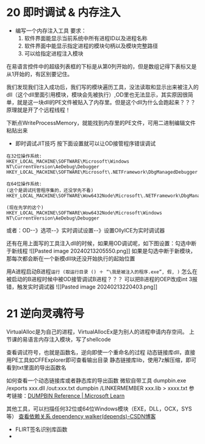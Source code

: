 # 20 即时调试 & 内存注入
* 编写一个内存注入工具
要求：
	1. 软件界面能显示当前系统中所有进程ID以及进程名称
	2. 软件界面中能显示指定进程的模块句柄以及模块完整路径
	3. 可以给指定进程注入模块


在易语言控件中的超级列表框的下标是从第0列开始的，但是数组记得下表标又是从1开始的，有区别要记住。

我们发现我们注入成功后，我们写的模块遍历工具，没法读取和显示出来被注入的dll（这个dll里面引用模块，模块会先被执行）,OD里也无法显示，其实原因很简单，就是这一块dll的PE文件被贴入了内存里。但是这个dll为什么会跑起来？？？原理就是开了个远程线程！

下断点WriteProcessMemory，就能找到内存里的PE文件，可用二进制编辑文件粘贴出来

* 即时调试JIT技巧
按下面设置就可以让OD接管程序错误调试
```
在32位操作系统:
HKEY_LOCAL_MACHINE\SOFTWARE\Microsoft\Windows NT\CurrentVersion\AeDebug\Debugger
HKEY_LOCAL_MACHINE\SOFTWARE\Microsoft\.NETFramework\DbgManagedDebugger

在64位操作系统: 
(这个是调试托管程序集的，还没学先不看) HKEY_LOCAL_MACHINE\SOFTWARE\Wow6432Node\Microsoft\.NETFramework\DbgManagedDebugger

(现在先学的这个)
HKEY_LOCAL_MACHINE\SOFTWARE\Wow6432Node\Microsoft\Windows NT\CurrentVersion\AeDebug\Debugger
```

或者：OD--》选项--》实时调试设置--》设置OllyICE为实时调试器

还有在用上面写的工具注入dll的时候，如果用OD调试呢，如下图设置：勾选中断于新线程
![[Pasted image 20240213205550.png]]
如果是勾选中断于新模块，那每次都会断在一个新模dll块还没开始执行的起始位置

用A进程启动B进程`运行 (取运行目录 () ＋ “\我是被注入的程序.exe”, 假, )`
怎么在被启动的B进程时候中被OD接管调试B进程？？？
可以把B进程的OEP改成int 3报错，触发实时调试器
![[Pasted image 20240213220403.png]]

# 21 逆向灵魂符号
VirtualAlloc是为自己的进程，VirtualAllocEx是为别人的进程申请内存空间。
上节课的易语言内存注入模块，写了shellcode

查看调试符号，也就是函数名，逆向即使一个重命名的过程
动态链接库dll，直接用PE工具如CFFExplorer即可查看输出目录
静态链接库lib，使用7z解压缩，即可看到txt里面的导出函数名


如何查看一个动态链接库或者静态库的导出函数
微软自带工具
dumpbin.exe /exports xxx.dll /out:xxx.txt
dumpbin /LINKERMEMBER xxx.lib > xxxx.txt
参考链接：[DUMPBIN Reference | Microsoft Learn](https://learn.microsoft.com/en-us/cpp/build/reference/dumpbin-reference?view=msvc-170)

其他工具，可以扫描任何32位或64位Windows模块（EXE，DLL，OCX，SYS等）
[查看依赖关系 dependency walker(depends)-CSDN博客](https://blog.csdn.net/xp178171640/article/details/116836525)

* FLIRT签名识别库函数
* 
